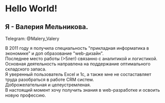 # Hello World!

## Я - Валерия Мельникова.
Telegram: @Malery_Valery<br>

В 2011 году я получила специальность "прикладная информатика в экономике" и доп образование "web-дизайн".<br>
Последнее место работы (>5лет) связанно с аналитикой и логистикой. Основная деятельность направлена на поддержание оптимального складского запаса.<br>
Я уверенный пользователь Excel и 1с, а также мне не состаставляет труда разобраться в работе CRM систем.<br>
Доброжелательная и целеустремленая.<br>
В настоящий момент хочу получить знания в web-разработке и освоить новую профессию.<br>

